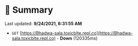 # 📖 Summary
Last updated: **9/24/2021, 6:31:55 AM**

- `GET` [https://Bhadwa-sala.toxicblte.repl.co](https://Bhadwa-sala.toxicblte.repl.co) - **Down** (120335ms)
